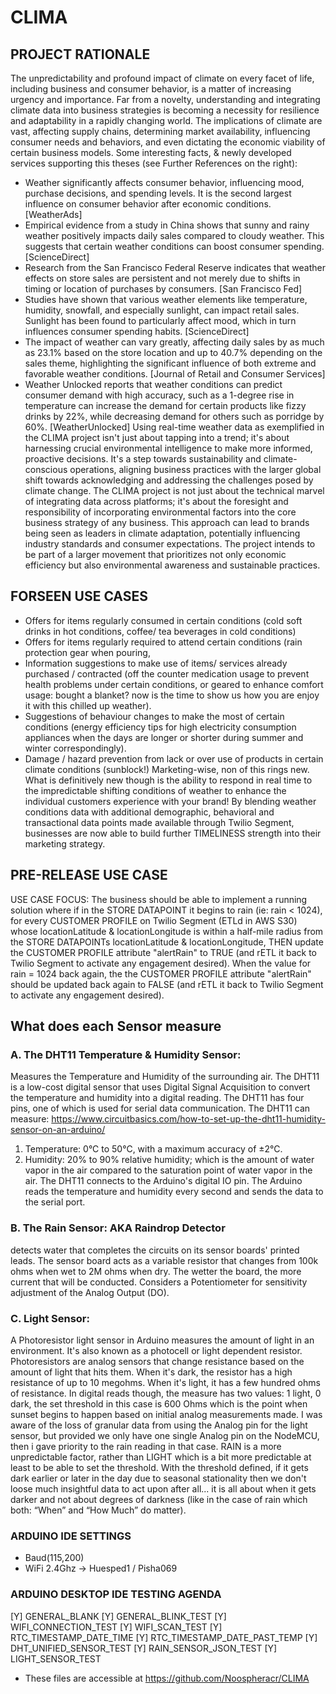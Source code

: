 # CLIMA
## PROJECT RATIONALE
The unpredictability and profound impact of climate on every facet of life, including business and consumer behavior, is a matter of increasing urgency and importance. Far from a novelty, understanding and integrating climate data into business strategies is becoming a necessity for resilience and adaptability in a rapidly changing world.
The implications of climate are vast, affecting supply chains, determining market availability, influencing consumer needs and behaviors, and even dictating the economic viability of certain business models. Some interesting facts, & newly developed services supporting this theses (see Further References on the right): 
- Weather significantly affects consumer behavior, influencing mood, purchase decisions, and spending levels. It is the second largest influence on consumer behavior after economic conditions​​. [WeatherAds] 
- Empirical evidence from a study in China shows that sunny and rainy weather positively impacts daily sales compared to cloudy weather. This suggests that certain weather conditions can boost consumer spending​​. [ScienceDirect]
- Research from the San Francisco Federal Reserve indicates that weather effects on store sales are persistent and not merely due to shifts in timing or location of purchases by consumers​​. [San Francisco Fed]
- Studies have shown that various weather elements like temperature, humidity, snowfall, and especially sunlight, can impact retail sales. Sunlight has been found to particularly affect mood, which in turn influences consumer spending habits​​. [ScienceDirect]
- The impact of weather can vary greatly, affecting daily sales by as much as 23.1% based on the store location and up to 40.7% depending on the sales theme, highlighting the significant influence of both extreme and favorable weather conditions​​. [Journal of Retail and Consumer Services]
- Weather Unlocked reports that weather conditions can predict consumer demand with high accuracy, such as a 1-degree rise in temperature can increase the demand for certain products like fizzy drinks by 22%, while decreasing demand for others such as porridge by 60%​​. [WeatherUnlocked]
Using real-time weather data as exemplified in the CLIMA project isn't just about tapping into a trend; it's about harnessing crucial environmental intelligence to make more informed, proactive decisions. It's a step towards sustainability and climate-conscious operations, aligning business practices with the larger global shift towards acknowledging and addressing the challenges posed by climate change.
The CLIMA project is not just about the technical marvel of integrating data across platforms; it's about the foresight and responsibility of incorporating environmental factors into the core business strategy of any business. This approach can lead to brands being seen as leaders in climate adaptation, potentially influencing industry standards and consumer expectations. The project intends to be part of a larger movement that prioritizes not only economic efficiency but also environmental awareness and sustainable practices.
## FORSEEN USE CASES
- Offers for items regularly consumed in certain conditions (cold soft drinks in hot conditions, coffee/ tea beverages in cold conditions)
- Offers for items regularly required to attend certain conditions (rain protection gear when pouring, 
- Information suggestions to make use of items/ services already purchased / contracted (off the counter medication usage to prevent health problems under certain conditions, or geared to enhance comfort usage: bought a blanket? now is the time to show us how you are enjoy it with this chilled up weather).
- Suggestions of behaviour changes to make the most of certain conditions (energy efficiency tips for high electricity consumption appliances when the days are longer or shorter during summer and winter correspondingly).
- Damage / hazard prevention from lack or over use of products in certain climate conditions (sunblock!)
Marketing-wise, non of this rings new. What is definitively new though is the ability to respond in real time to the impredictable shifting conditions of weather to enhance the individual customers experience with your brand! By blending weather conditions data with additional demographic, behavioral and transactional data points made available through Twilio Segment, businesses are now able to build further TIMELINESS strength into their marketing strategy.
## PRE-RELEASE USE CASE
USE CASE FOCUS: The business should be able to implement a running solution where if in the STORE DATAPOINT it begins to rain (ie: rain < 1024), for every CUSTOMER PROFILE on Twilio Segment (ETLd in AWS S30) whose locationLatitude & locationLongitude is within a half-mile radius from the STORE DATAPOINTs locationLatitude & locationLongitude, THEN update the CUSTOMER PROFILE attribute "alertRain" to TRUE (and rETL it back to Twilio Segment to activate any engagement desired). When the value for rain = 1024 back again, the the CUSTOMER PROFILE attribute "alertRain" should be updated back again to FALSE (and rETL it back to Twilio Segment to activate any engagement desired). 
## What does each Sensor measure
### A. The DHT11 Temperature & Humidity Sensor: 
Measures the Temperature and Humidity of the surrounding air. The DHT11 is a low-cost digital sensor that uses Digital Signal Acquisition to convert the temperature and humidity into a digital reading. The DHT11 has four pins, one of which is used for serial data communication. The DHT11 can measure: https://www.circuitbasics.com/how-to-set-up-the-dht11-humidity-sensor-on-an-arduino/
1. Temperature: 0°C to 50°C, with a maximum accuracy of ±2°C.
2. Humidity: 20% to 90% relative humidity; which is the amount of water vapor in the air compared to the saturation point of water vapor in the air.
The DHT11 connects to the Arduino's digital IO pin. The Arduino reads the temperature and humidity every second and sends the data to the serial port. 
### B. The Rain Sensor: AKA Raindrop Detector
detects water that completes the circuits on its sensor boards' printed leads. The sensor board acts as a variable resistor that changes from 100k ohms when wet to 2M ohms when dry. The wetter the board, the more current that will be conducted. Considers a Potentiometer for sensitivity adjustment of the Analog Output (DO).
### C. Light Sensor: 
A Photoresistor light sensor in Arduino measures the amount of light in an environment. It's also known as a photocell or light dependent resistor. Photoresistors are analog sensors that change resistance based on the amount of light that hits them. When it's dark, the resistor has a high resistance of up to 10 megohms. When it's light, it has a few hundred ohms of resistance. In digital reads though, the measure has two values: 1 light, 0 dark, the set threshold in this case is 600 Ohms which is the point when sunset begins to happen based on initial analog measurements made.
I was aware of the loss of granular data from using the Analog pin for the light sensor, but provided we only have one single Analog pin on the NodeMCU, then i gave priority to the rain reading in that case. RAIN is a more unpredictable factor, rather than LIGHT which is a bit more predictable at least to be able to set the threshold. With the threshold defined, if it gets dark earlier or later in the day due to seasonal stationality then we don't loose much insightful data to act upon after all... it is all about when it gets darker and not about degrees of darkness (like in the case of rain which both: “When” and “How Much” do matter). 
### ARDUINO IDE SETTINGS
- Baud(115,200)
- WiFi 2.4Ghz -> Huesped1 / Pisha069
### ARDUINO DESKTOP IDE TESTING AGENDA
[Y] GENERAL_BLANK
[Y] GENERAL_BLINK_TEST
[Y] WIFI_CONNECTION_TEST
[Y] WIFI_SCAN_TEST
[Y] RTC_TIMESTAMP_DATE_TIME
[Y] RTC_TIMESTAMP_DATE_PAST_TEMP
[Y] DHT_UNIFIED_SENSOR_TEST
[Y] RAIN_SENSOR_JSON_TEST
[Y] LIGHT_SENSOR_TEST
* These files are accessible at https://github.com/Noospheracr/CLIMA
